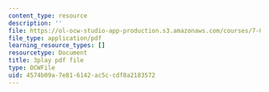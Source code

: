 ```yaml
---
content_type: resource
description: ''
file: https://ol-ocw-studio-app-production.s3.amazonaws.com/courses/7-016-introductory-biology-fall-2018/4574b09a7e816142ac5ccdf8a2183572_rZjwF5z-Xfw.pdf
file_type: application/pdf
learning_resource_types: []
resourcetype: Document
title: 3play pdf file
type: OCWFile
uid: 4574b09a-7e81-6142-ac5c-cdf8a2183572
---
```

